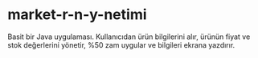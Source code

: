 # market-r-n-y-netimi
Basit bir Java uygulaması. Kullanıcıdan ürün bilgilerini alır, ürünün fiyat ve stok değerlerini yönetir, %50 zam uygular ve bilgileri ekrana yazdırır.
